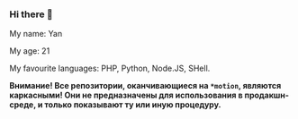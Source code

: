 ### Hi there 👋
My name: Yan

My age: 21

My favourite languages: PHP, Python, Node.JS, SHell.

**Внимание! Все репозитории, оканчивающиеся на `*motion`, являются каркасными! Они не предназначены для использования в продакшн-среде, и только показывают ту или иную процедуру.**
